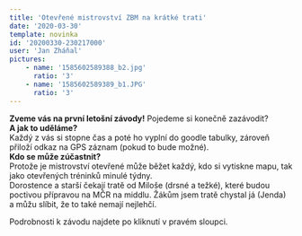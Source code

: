 ```yaml
---
title: 'Otevřené mistrovství ZBM na krátké trati'
date: '2020-03-30'
template: novinka
id: '20200330-230217000'
user: 'Jan Zháňal'
pictures:
    - name: '1585602589388_b2.jpg'
      ratio: '3'
    - name: '1585602589389_b1.JPG'
      ratio: '3'
---
```

**Zveme vás na první letošní závody!** Pojedeme si konečně zazávodit?  
**A jak to uděláme?**  
Každý z vás si stopne čas a poté ho vyplní do goodle tabulky, zároveň přiloží odkaz na GPS záznam (pokud to bude možné).  
**Kdo se může zúčastnit?**  
Protože je mistrovství otevřené může běžet každý, kdo si vytiskne mapu, tak jako otevřených tréninků minulé týdny.  
Dorostence a starší čekají tratě od Miloše (drsné a težké), které budou poctivou přípravou na MČR na middlu. Žákům jsem tratě chystal já (Jenda) a můžu slíbit, že to také nemají nejlehčí.

Podrobnosti k závodu najdete po kliknutí v pravém sloupci.
